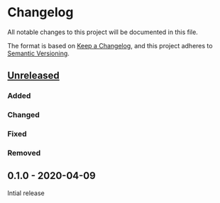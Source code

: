 # Changelog

All notable changes to this project will be documented in this file.

The format is based on [Keep a Changelog](https://keepachangelog.com/en/1.0.0/),
and this project adheres to [Semantic Versioning](https://semver.org/spec/v2.0.0.html).

## [Unreleased]

### Added

### Changed

### Fixed

### Removed

[Unreleased]: https://github.com/greenbone/pontos/compare/v0.1.0...master

## 0.1.0 - 2020-04-09

Intial release
